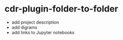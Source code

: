 # cdr-plugin-folder-to-folder

- add project description
- add digrams
- add links to Jupyter notebooks
